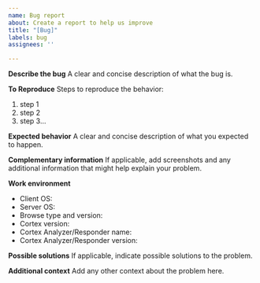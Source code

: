 ```yaml
---
name: Bug report
about: Create a report to help us improve
title: "[Bug]"
labels: bug
assignees: ''

---
```


**Describe the bug**
A clear and concise description of what the bug is.

**To Reproduce**
Steps to reproduce the behavior:
1. step 1
1. step 2
1. step 3...

**Expected behavior**
A clear and concise description of what you expected to happen.

**Complementary information**
If applicable, add screenshots and any additional information that might help explain your problem.

**Work environment**
 - Client OS: 
- Server OS:
 - Browse type and version:
- Cortex version:
 - Cortex Analyzer/Responder name:
- Cortex Analyzer/Responder version:

**Possible solutions**
If applicable, indicate possible solutions to the problem.

**Additional context**
Add any other context about the problem here.
